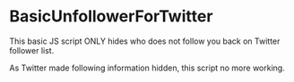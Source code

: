 # BasicUnfollowerForTwitter
This basic JS script ONLY hides who does not follow you back on Twitter follower list.

As Twitter made following information hidden, this script no more working.
